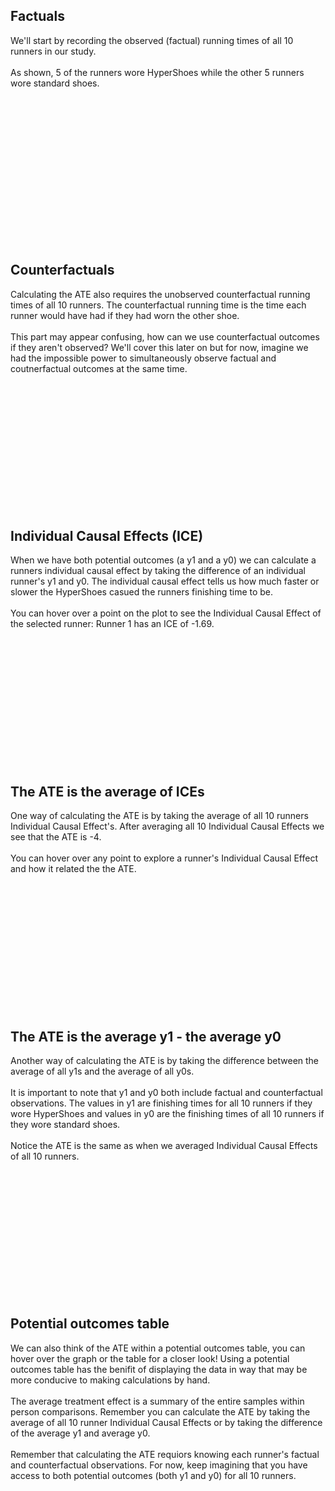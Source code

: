 
<h2 id="estimands-trigger-1">Factuals</h2>

We'll start by recording the observed (factual) running times of all 10 runners in our study.
<br><br>
As shown, 5 of the runners wore HyperShoes while the other 5 runners wore standard shoes.


<br><br><br><br><br><br><br><br><br><br><br><br>

<p><br></p>

<h2 id="estimands-trigger-2">Counterfactuals</h2>

Calculating the ATE also requires the unobserved counterfactual running times of all 10 runners. The counterfactual running time is the time each runner would have had if they had worn the other shoe. <br><br>
This part may appear confusing, how can we use counterfactual outcomes if they aren't observed? We'll cover this later on but for now, imagine we had the impossible power to simultaneously observe factual and coutnerfactual outcomes at the same time.


<br><br><br><br><br><br><br><br><br><br><br><br>

<h2 id="estimands-trigger-3">Individual Causal Effects (ICE)</h2>

When we have both potential outcomes (a y1 and a y0) we can calculate a runners individual causal effect by taking the difference of an individual runner's y1 and y0. The individual causal effect tells us how much faster or slower the HyperShoes casued the runners finishing time to be. <br><br> You can hover over a point on the plot to see the Individual Causal Effect of the selected runner: <a id="estimands-runner-text">Runner 1 has an ICE of -1.69.</a>

<br><br><br><br><br><br><br><br><br><br><br><br>

<h2 id="estimands-trigger-4">The ATE is the average of ICEs</h2>

One way of calculating the ATE is by taking the average of all 10 runners Individual Causal Effect's. After averaging all 10 Individual Causal Effects we see that the ATE is -4.
<br><br>
You can hover over any point to explore a runner's Individual Causal Effect and how it related the the ATE.

<br><br><br><br><br><br><br><br><br><br><br><br>

<h2 id="estimands-trigger-5">The ATE is the average y1 - the average y0</h2>

Another way of calculating the ATE is by taking the difference between the average of all y1s and the average of all y0s.<br><br> It is important to note that y1 and y0 both include factual and counterfactual observations. The values in y1 are finishing times for all 10 runners if they wore HyperShoes and values in y0 are the finishing times of all 10 runners if they wore standard shoes.
<br><br>
Notice the ATE is the same as when we averaged Individual Causal Effects of all 10 runners.


<br><br><br><br><br><br><br><br><br><br><br><br>

<h2 id="estimands-trigger-6">Potential outcomes table</h2>

We can also think of the ATE within a potential outcomes table, you can hover over the graph or the table for a closer look! Using a potential outcomes table has the benifit of displaying the data in way that may be more conducive to making calculations by hand.
<br><br>
The average treatment effect is a summary of the entire samples within person comparisons. Remember you can calculate the ATE by taking the average of all 10 runner Individual Causal Effects or by taking the difference of the average y1 and average y0.
<br><br>
Remember that calculating the ATE requiors knowing each runner's factual and counterfactual observations. For now, keep imagining that you have access to both potential outcomes (both y1 and y0) for all 10 runners.


<br><br><br><br><br><br><br><br><br><br><br><br><br><br><br><br><br><br>


